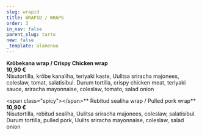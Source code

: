 ```yaml
---
slug: wrapid
title: WRAPID / WRAPS
order: 3
in_nav: false
parent_slug: tartu
new: false
_template: alamenuu
---
```


<span class="spicy"></span> **Krõbekana wrap / Crispy Chicken wrap**\
**10,90 €**\
<span class="koostis">Nisutortilla, krõbe kanaliha, teriyaki kaste, Uulitsa sriracha majonees, coleslaw, tomat, salatisibul. Durum tortilla, crispy chicken meat, teriyaki sauce, sriracha mayonnaise, coleslaw, tomato, salad onion</span>


\<span class="spicy">﻿﻿\</span>** Rebitud sealiha wrap / Pulled pork wrap**\
**10,90 €**\
<span class="koostis">Nisutortilla, rebitud sealiha, Uulitsa sriracha majonees, coleslaw, salatisibul. Durum tortilla, pulled pork, Uulits sriracha mayonnaise, coleslaw, salad onion</span>
